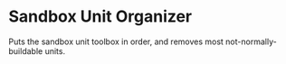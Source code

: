 # Sandbox Unit Organizer

Puts the sandbox unit toolbox in order, and removes most not-normally-buildable units.
